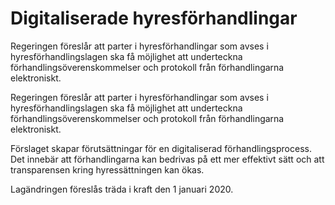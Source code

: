 # Digitaliserade hyresförhandlingar

Regeringen föreslår att parter i hyresförhandlingar som avses i hyresförhandlingslagen ska få möjlighet att underteckna förhandlingsöverenskommelser och protokoll från förhandlingarna elektroniskt.

Regeringen föreslår att parter i hyresförhandlingar som avses i hyresförhandlingslagen ska få möjlighet att underteckna förhandlingsöverenskommelser och protokoll från förhandlingarna elektroniskt.

Förslaget skapar förutsättningar för en digitaliserad förhandlingsprocess. Det innebär att förhandlingarna kan bedrivas på ett mer effektivt sätt och att transparensen kring hyressättningen kan ökas.

Lagändringen föreslås träda i kraft den 1 januari 2020.
